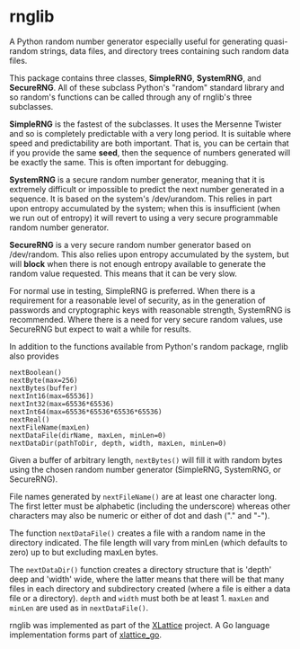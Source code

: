 <h1 class="libTop">rnglib</h1>

A Python random number generator especially useful for generating 
quasi-random strings, data files, and directory trees containing
such random data files.

This package contains three classes, **SimpleRNG**, **SystemRNG**, 
and **SecureRNG**.  All of these subclass Python's "random" standard 
library and so random's functions can be called through any
of rnglib's three subclasses.

**SimpleRNG** is the fastest of the subclasses.  It uses the Mersenne
Twister and so is completely predictable with a very long period.
It is suitable where speed and predictability are both important.
That is, you can be certain that if you provide the same **seed**, then
the sequence of numbers generated will be exactly the same.  This is
often important for debugging.

**SystemRNG** is a secure random number generator, meaning that it is
extremely difficult or impossible to predict the next number 
generated in a sequence.  It is based on the system's /dev/urandom.
This relies in part upon entropy accumulated by the system; when 
this is insufficient (when we run out of entropy) it will revert to using 
a very secure programmable random number generator.

**SecureRNG** is a very secure random number generator based on 
/dev/random.  This also relies upon entropy accumulated by the
system, but will **block** when there is not enough entropy available
to generate the random value requested.  This means that it can be
very slow.

For normal use in testing, SimpleRNG is preferred.  When there is
a requirement for a reasonable level of security, as in the 
generation of passwords and cryptographic keys with reasonable 
strength, SystemRNG is recommended.  Where there is a need for 
very secure random values, use SecureRNG but expect to wait a 
while for results.

In addition to the functions available from Python's random package,
rnglib also provides

    nextBoolean()
    nextByte(max=256)
    nextBytes(buffer)
    nextInt16(max=65536])
    nextInt32(max=65536*65536)
    nextInt64(max=65536*65536*65536*65536)
    nextReal()
    nextFileName(maxLen)
    nextDataFile(dirName, maxLen, minLen=0)
    nextDataDir(pathToDir, depth, width, maxLen, minLen=0)

Given a buffer of arbitrary length, `nextBytes()` will fill it with random
bytes using the chosen random number generator (SimpleRNG, SystemRNG, 
or SecureRNG).

File names generated by `nextFileName()` are at least one character long.  
The first letter must be alphabetic (including the underscore) 
whereas other characters may also be numeric or either of dot and dash
("." and "-").

The function `nextDataFile()` creates a file with a random name in the
directory indicated.  The file length will vary from minLen (which 
defaults to zero) up to but excluding maxLen bytes.

The `nextDataDir()` function creates a directory structure that is
'depth' deep and 'width' wide, where the latter means that there 
will be that many files in each directory and subdirectory created
(where a file is either a data file or a directory). `depth` and
`width` must both be at least 1.  `maxLen` and `minLen` are used as in
`nextDataFile()`.

rnglib was implemented as part of the [XLattice](http://www.xlattice.org) 
project.  A Go language implementation forms part of 
[xlattice_go](https://gibhub.com/jddixon/xlattice_go).

